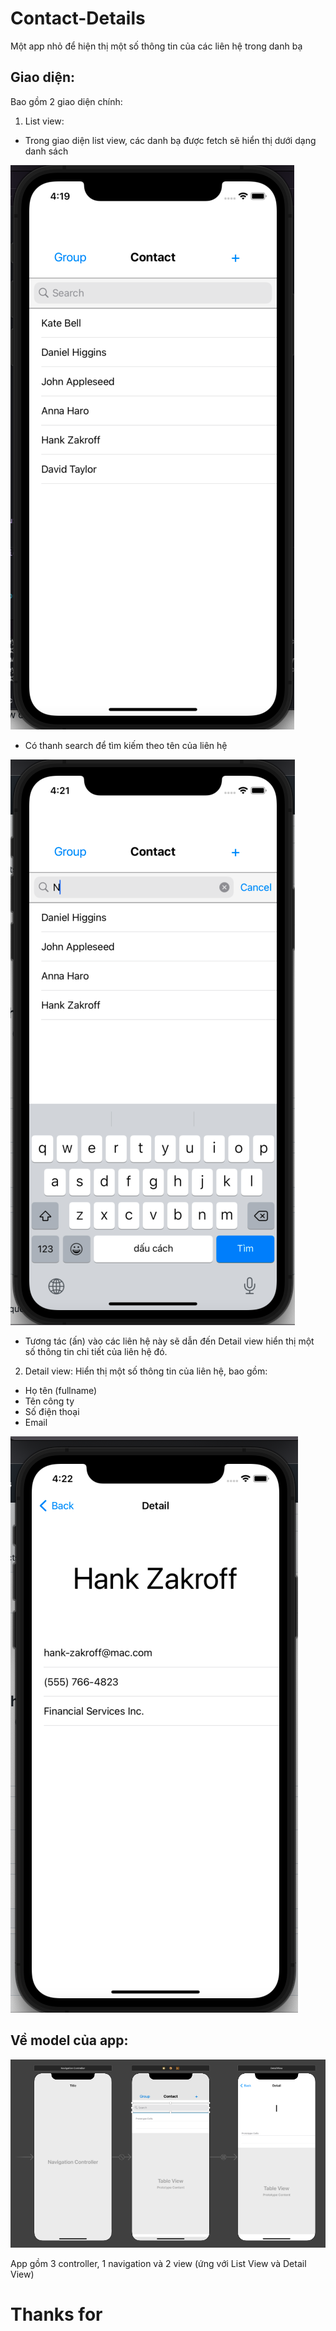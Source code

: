 # Contact-Details
Một app nhỏ để hiện thị một số thông tin của các liên hệ trong danh bạ

## Giao diện:
Bao gồm 2 giao diện chính:
1. List view: 
- Trong giao diện list view, các danh bạ được fetch sẽ hiển thị dưới dạng danh sách 

![List View](https://github.com/phucthuan1st/Contact-Details/blob/main/ListView.png)

- Có thanh search để tìm kiếm theo tên của liên hệ 

![Search](https://github.com/phucthuan1st/Contact-Details/blob/main/SearchView.png)

- Tương tác (ấn) vào các liên hệ này sẽ dẫn đến Detail view hiển thị một số thông tin chi tiết của liên hệ đó.

2. Detail view:
Hiển thị một số thông tin của liên hệ, bao gồm:
- Họ tên (fullname)
- Tên công ty
- Số điện thoại
- Email

![Detail View](https://github.com/phucthuan1st/Contact-Details/blob/main/DetailView.png)

## Về model của app:
![View Controller Model](https://github.com/phucthuan1st/Contact-Details/blob/main/Model%20in%20storyboard.png)

App gồm 3 controller, 1 navigation và 2 view (ứng với List View và Detail View)

# Thanks for 
